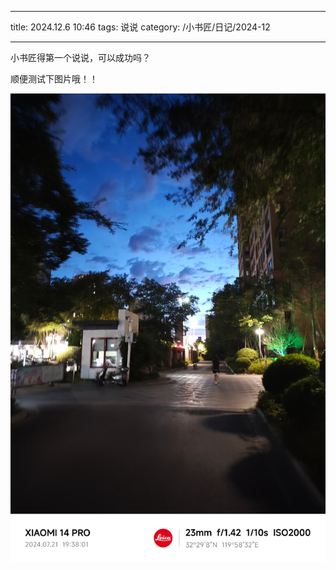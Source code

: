 ---
title: 2024.12.6 10:46
tags: 说说
category: /小书匠/日记/2024-12


----------
小书匠得第一个说说，可以成功吗？

顺便测试下图片哦！！

![enter description here](https://raw.githubusercontent.com/zhuzhengwen/album/main/1000006899_origin_IMG_20240721_193801.jpg)
